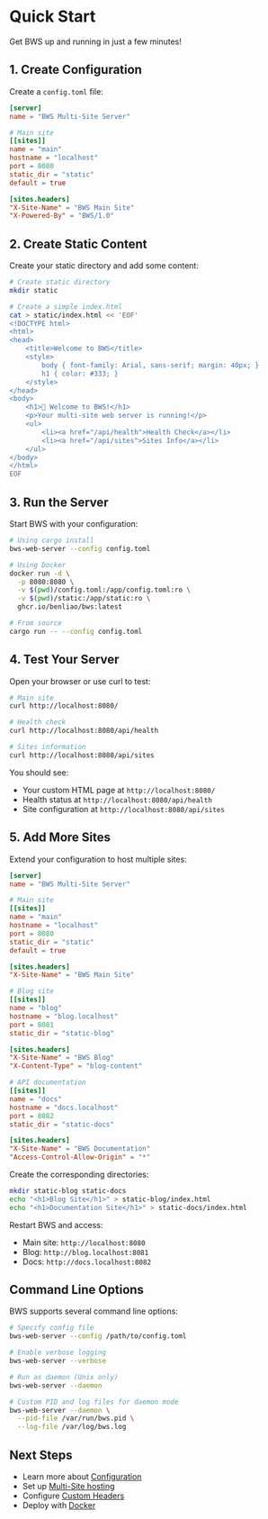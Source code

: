 # Quick Start

Get BWS up and running in just a few minutes!

## 1. Create Configuration

Create a `config.toml` file:

```toml
[server]
name = "BWS Multi-Site Server"

# Main site
[[sites]]
name = "main"
hostname = "localhost"
port = 8080
static_dir = "static"
default = true

[sites.headers]
"X-Site-Name" = "BWS Main Site"
"X-Powered-By" = "BWS/1.0"
```

## 2. Create Static Content

Create your static directory and add some content:

```bash
# Create static directory
mkdir static

# Create a simple index.html
cat > static/index.html << 'EOF'
<!DOCTYPE html>
<html>
<head>
    <title>Welcome to BWS</title>
    <style>
        body { font-family: Arial, sans-serif; margin: 40px; }
        h1 { color: #333; }
    </style>
</head>
<body>
    <h1>🚀 Welcome to BWS!</h1>
    <p>Your multi-site web server is running!</p>
    <ul>
        <li><a href="/api/health">Health Check</a></li>
        <li><a href="/api/sites">Sites Info</a></li>
    </ul>
</body>
</html>
EOF
```

## 3. Run the Server

Start BWS with your configuration:

```bash
# Using cargo install
bws-web-server --config config.toml

# Using Docker
docker run -d \
  -p 8080:8080 \
  -v $(pwd)/config.toml:/app/config.toml:ro \
  -v $(pwd)/static:/app/static:ro \
  ghcr.io/benliao/bws:latest

# From source
cargo run -- --config config.toml
```

## 4. Test Your Server

Open your browser or use curl to test:

```bash
# Main site
curl http://localhost:8080/

# Health check
curl http://localhost:8080/api/health

# Sites information
curl http://localhost:8080/api/sites
```

You should see:
- Your custom HTML page at `http://localhost:8080/`
- Health status at `http://localhost:8080/api/health`
- Site configuration at `http://localhost:8080/api/sites`

## 5. Add More Sites

Extend your configuration to host multiple sites:

```toml
[server]
name = "BWS Multi-Site Server"

# Main site
[[sites]]
name = "main"
hostname = "localhost"
port = 8080
static_dir = "static"
default = true

[sites.headers]
"X-Site-Name" = "BWS Main Site"

# Blog site
[[sites]]
name = "blog"
hostname = "blog.localhost"
port = 8081
static_dir = "static-blog"

[sites.headers]
"X-Site-Name" = "BWS Blog"
"X-Content-Type" = "blog-content"

# API documentation
[[sites]]
name = "docs"
hostname = "docs.localhost"
port = 8082
static_dir = "static-docs"

[sites.headers]
"X-Site-Name" = "BWS Documentation"
"Access-Control-Allow-Origin" = "*"
```

Create the corresponding directories:
```bash
mkdir static-blog static-docs
echo "<h1>Blog Site</h1>" > static-blog/index.html
echo "<h1>Documentation Site</h1>" > static-docs/index.html
```

Restart BWS and access:
- Main site: `http://localhost:8080`
- Blog: `http://blog.localhost:8081`  
- Docs: `http://docs.localhost:8082`

## Command Line Options

BWS supports several command line options:

```bash
# Specify config file
bws-web-server --config /path/to/config.toml

# Enable verbose logging
bws-web-server --verbose

# Run as daemon (Unix only)
bws-web-server --daemon

# Custom PID and log files for daemon mode
bws-web-server --daemon \
  --pid-file /var/run/bws.pid \
  --log-file /var/log/bws.log
```

## Next Steps

- Learn more about [Configuration](./configuration.md)
- Set up [Multi-Site hosting](./multi-site.md)
- Configure [Custom Headers](./headers.md)
- Deploy with [Docker](./docker.md)

